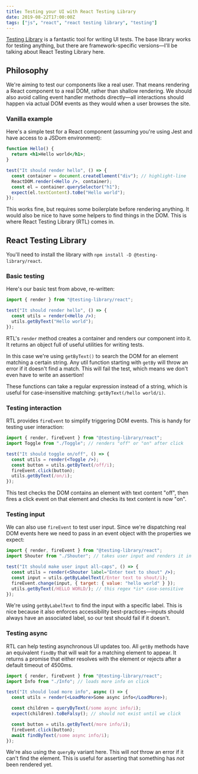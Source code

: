 ```yaml
---
title: Testing your UI with React Testing Library
date: 2019-08-22T17:00:00Z
tags: ["js", "react", "react testing library", "testing"]
---
```


[Testing Library](https://testing-library.com) is a fantastic tool for writing UI tests. The base library works for testing anything, but there are framework-specific versions—I'll be talking about React Testing Library here.

## Philosophy

We're aiming to test our components like a real user. That means rendering a React component to a real DOM, rather than shallow rendering. We should also avoid calling event handler methods directly—all interactions should happen via actual DOM events as they would when a user browses the site.

### Vanilla example

Here's a simple test for a React component (assuming you're using Jest and have access to a JSDom environment):

```jsx
function Hello() {
  return <h1>Hello world</h1>;
}

test("It should render hello", () => {
  const container = document.createElement("div"); // highlight-line
  ReactDOM.render(<Hello />, container);
  const el = container.querySelector("h1");
  expect(el.textContent).toBe("Hello world");
});
```

This works fine, but requires some boilerplate before rendering anything. It would also be nice to have some helpers to find things in the DOM. This is where React Testing Library (RTL) comes in.

## React Testing Library

You'll need to install the library with `npm install -D @testing-library/react`.

### Basic testing

Here's our basic test from above, re-written:

```jsx
import { render } from "@testing-library/react";

test("It should render hello", () => {
  const utils = render(<Hello />);
  utils.getByText("Hello world");
});
```

RTL's `render` method creates a container and renders our component into it. It returns an object full of useful utilities for writing tests.

In this case we're using `getByText()` to search the DOM for an element matching a certain string. Any util function starting with `getBy` will throw an error if it doesn't find a match. This will fail the test, which means we don't even have to write an assertion!

These functions can take a regular expression instead of a string, which is useful for case-insensitive matching: `getByText(/hello world/i)`.

### Testing interaction

RTL provides `fireEvent` to simplify triggering DOM events. This is handy for testing user interaction:

```jsx
import { render, fireEvent } from "@testing-library/react";
import Toggle from "./Toggle"; // renders "off" or "on" after click

test("It should toggle on/off", () => {
  const utils = render(<Toggle />);
  const button = utils.getByText(/off/i);
  fireEvent.click(button);
  utils.getByText(/on/i);
});
```

This test checks the DOM contains an element with text content "off", then fires a click event on that element and checks its text content is now "on".

### Testing input

We can also use `fireEvent` to test user input. Since we're dispatching real DOM events here we need to pass in an event object with the properties we expect:

```jsx
import { render, fireEvent } from "@testing-library/react";
import Shouter from "./Shouter"; // takes user input and renders it in all-caps

test("It should make user input all-caps", () => {
  const utils = render(<Shouter label="Enter text to shout" />);
  const input = utils.getByLabelText(/Enter text to shout/i);
  fireEvent.change(input, { target: { value: "hello world" } });
  utils.getByText(/HELLO WORLD/); // this regex *is* case-sensitive
});
```

We're using `getByLabelText` to find the input with a specific label. This is nice because it also enforces accessibility best-practices—inputs should always have an associated label, so our test should fail if it doesn't.

### Testing async

RTL can help testing asynchronous UI updates too. All `getBy` methods have an equivalent `findBy` that will wait for a matching element to appear. It returns a promise that either resolves with the element or rejects after a default timeout of 4500ms.

```jsx
import { render, fireEvent } from "@testing-library/react";
import Info from "./Info"; // loads more info on click

test("It should load more info", async () => {
  const utils = render(<LoadMore>Some async info</LoadMore>);

  const children = queryByText(/some async info/i);
  expect(children).toBeFalsy(); // should not exist until we click

  const button = utils.getByText(/more info/i);
  fireEvent.click(button);
  await findByText(/some async info/i);
});
```

We're also using the `queryBy` variant here. This will _not_ throw an error if it can't find the element. This is useful for asserting that something has _not_ been rendered yet.
